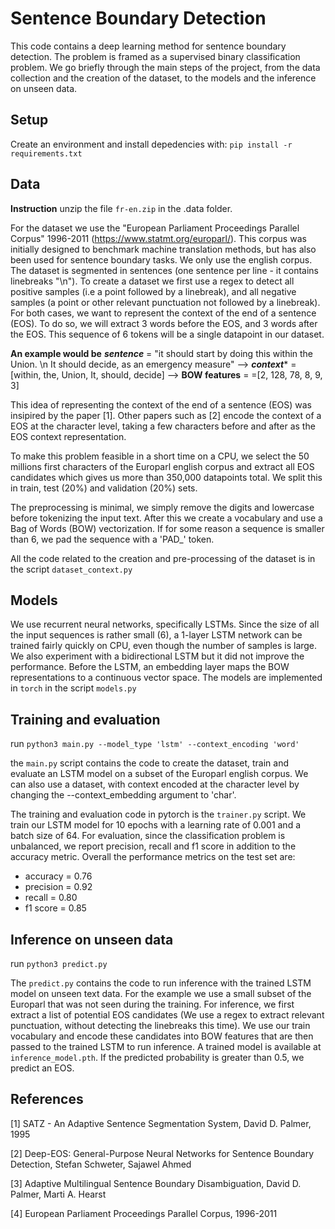 # Sentence Boundary Detection

This code contains a deep learning method for sentence boundary detection. The problem is framed as a supervised binary classification problem.
We go briefly through the main steps of the project, from the data collection and the creation of the dataset, to the models and the inference on unseen data.

## Setup
Create an environment and install depedencies with:
`pip install -r requirements.txt`

## Data

**Instruction**  unzip the file `fr-en.zip` in the .data folder.

For the dataset we use the "European Parliament Proceedings Parallel Corpus" 1996-2011 (https://www.statmt.org/europarl/). This corpus was initially designed to benchmark machine translation methods, but has also been used for sentence boundary tasks. We only use the english corpus. The dataset is segmented in sentences (one sentence per line - it contains linebreaks "\n"). To create a dataset we first use a regex to detect all positive samples (i.e a point followed by a linebreak), and all negative samples (a point or other relevant punctuation not followed by a linebreak). For both cases, we want to represent the context of the end of a sentence (EOS). To do so, we will extract 3 words before the EOS, and 3 words after the EOS. This sequence of 6 tokens will be a single datapoint in our dataset.

**An example would be**
***sentence*** = "it should start by doing this within the Union. \n It should decide, as an emergency measure" --> ***context**** = [within, the, Union, It, should, decide] --> **BOW features** = =[2, 128, 78, 8, 9, 3]

This idea of representing the context of the end of a sentence (EOS) was insipired by the paper [1].
Other papers such as [2] encode the context of a EOS at the character level, taking a few characters before and after as the EOS context representation.

To make this problem feasible in a short time on a CPU, we select the 50 millions first characters of the Europarl english corpus and extract all EOS candidates which gives us more than 350,000 datapoints total. We split this in train, test (20%) and validation (20%) sets. 

The preprocessing is minimal, we simply remove the digits and lowercase before tokenizing the input text. After this we create a vocabulary and use a Bag of Words (BOW) vectorization. If for some reason a sequence is smaller than 6, we pad the sequence with a 'PAD_' token.

All the code related to the creation and pre-processing of the dataset is in the script `dataset_context.py`

## Models
We use recurrent neural networks, specifically LSTMs. Since the size of all the input sequences is rather small (6), a 1-layer LSTM network can be trained fairly quickly on CPU, even though the number of samples is large. We also experiment with a bidirectional LSTM but it did not improve the performance. Before the LSTM, an embedding layer maps the BOW representations to a continuous vector space. 
The models are implemented in `torch` in the script `models.py`

## Training and evaluation
run `python3 main.py --model_type 'lstm' --context_encoding 'word'`

the `main.py` script contains the code to create the dataset, train and evaluate an LSTM model on a subset of the Europarl english corpus. We can also use a dataset, with context encoded at the character level by changing the --context_embedding argument to 'char'. 

The training and evaluation code in pytorch is the `trainer.py` script. We train our LSTM model for 10 epochs with a learning rate of 0.001 and a batch size of 64. For evaluation, since the classification problem is unbalanced, we report precision, recall and f1 score in addition to the accuracy metric. Overall the performance metrics on the test set are:

* accuracy = 0.76
* precision = 0.92
* recall = 0.80
* f1 score = 0.85

## Inference on unseen data
run `python3 predict.py`

The `predict.py` contains the code to run inference with the trained LSTM model on unseen text data. For the example we use a small subset of the Europarl that was not seen during the training. For inference, we first extract a list of potential EOS candidates (We use a regex to extract relevant punctuation, without detecting the linebreaks this time). We use our train vocabulary and encode these candidates into BOW features that are then passed to the trained LSTM to run inference. A trained model is available at `inference_model.pth`. If the predicted probability is greater than 0.5, we predict an EOS. 


## References
[1] SATZ - An Adaptive Sentence Segmentation System, David D. Palmer, 1995

[2] Deep-EOS: General-Purpose Neural Networks for Sentence Boundary Detection, Stefan Schweter, Sajawel Ahmed

[3] Adaptive Multilingual Sentence Boundary Disambiguation, David D. Palmer, Marti A. Hearst

[4] European Parliament Proceedings Parallel Corpus, 1996-2011